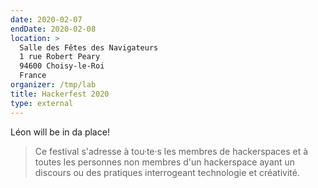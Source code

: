 ```yaml
---
date: 2020-02-07
endDate: 2020-02-08
location: >
  Salle des Fêtes des Navigateurs
  1 rue Robert Peary
  94600 Choisy-le-Roi
  France
organizer: /tmp/lab
title: Hackerfest 2020
type: external
---
```


Léon will be in da place!

> Ce festival s'adresse à tou·te·s les membres de hackerspaces et à toutes les personnes non membres d'un hackerspace ayant un discours ou des pratiques interrogeant technologie et créativité.
